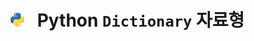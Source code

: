 # <a href="https://www.python.org/"><img src="https://raw.githubusercontent.com/KIMBIBLE/KIMBIBLE/main/icons/python.svg" title="Python" width="22px"/></a>&ensp; Python `Dictionary` 자료형

